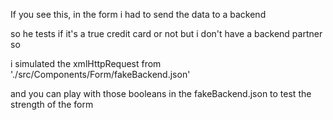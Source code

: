 If you see this, in the form i had to send the data to a backend 

so he tests if it's a true credit card or not but i don't have a backend partner so 

i simulated the xmlHttpRequest from './src/Components/Form/fakeBackend.json'

and you can play with those booleans in the fakeBackend.json to test the strength of the form 
